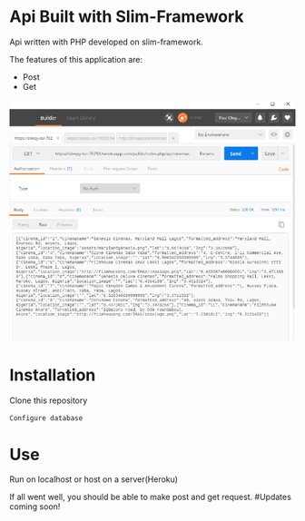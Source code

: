 # Api Built with Slim-Framework
Api written with PHP developed on slim-framework.

The features of this application are:
- Post
- Get

![alt text](https://github.com/paulappz/Api-with-Slim-Framework/blob/master/pix.png)

# Installation
Clone this repository
```bash
Configure database
```

# Use
Run on localhost or host on a server(Heroku) 

If all went well, you should be able to make post and get request.
#Updates coming soon!
